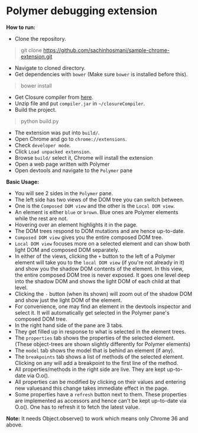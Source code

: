 Polymer debugging extension
=========

<b>How to run:</b>

- Clone the repository.
> git clone https://github.com/sachinhosmani/sample-chrome-extension.git

- Navigate to cloned directory.
- Get dependencies with `bower` (Make sure `bower` is installed before this).

> bower install

- Get Closure compiler from <a href='http://code.google.com/p/closure-compiler/downloads/list'>here</a>.
- Unzip file and put `compiler.jar` in `~/closureCompiler`.
- Build the project.

> python build.py

- The extension was put into `build/`.
- Open Chrome and go to `chrome://extensions`.
- Check `developer mode`.
- Click `Load unpacked extension`.
- Browse `build/` select it, Chrome will install the extension
- Open a web page written with Polymer
- Open devtools and navigate to the `Polymer` pane

<b>Basic Usage:</b>

- You will see 2 sides in the `Polymer` pane.
- The left side has two views of the DOM tree you can switch between.
- One is the `Composed DOM view` and the other is the `Local DOM view`.
- An element is either `blue` or `brown`. Blue ones are Polymer elements while the rest are not.
- Hovering over an element highlights it in the page.
- The DOM trees respond to DOM mutations and are hence up-to-date.
- `Composed DOM view` gives you the entire composed DOM tree.
- `Local DOM view` focuses more on a selected element and can show both light DOM and composed DOM separately.
- In either of the views, clicking the `+` button to the left of a Polymer element will take you to the `local DOM view` (if you're not already in it) and show you the shadow DOM contents of the element. In this view, the entire composed DOM tree is never exposed. It goes one level deep into the shadow DOM and shows the light DOM of each child at that level.
- Clicking the `-` button (when its shown) will zoom out of the shadow DOM and show just the light DOM of the element.
- For convenience, one may find an element in the devtools inspector and select it. It will automatically get selected in the Polymer pane's composed DOM tree.
- In the right hand side of the pane are 3 tabs.
- They get filled up in response to what is selected in the element trees.
- The `properties` tab shows the properties of the selected element. (These object-trees are shown slightly differently for Polymer elements)
- The `model` tab shows the model that is behind an element (if any).
- The `breakpoints` tab shows a list of methods of the selected element. Clicking on any will add a breakpoint to the first line of the method.
- All properties/methods in the right side are live. They are kept up-to-date via O.o().
- All properties can be modified by clicking on their values and entering new valuesand this change takes immediate effect in the page.
- Some properties have a `refresh` button next to them. These properties are implemented as accessors and hence can't be kept up-to-date via O.o(). One has to refresh it to fetch the latest value.

<b>Note:</b>
It needs Object.observe() to work which means only Chrome 36 and above.
